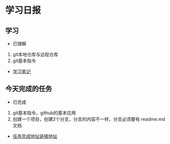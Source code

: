 # 学习日报

## 学习

* 已理解
1. git本地仓库与远程仓库
2. git基本指令
* [学习笔记](http://49.4.68.29:5566/1971265974/vscode/blob/master/%E4%B8%AA%E4%BA%BA%E6%80%BB%E7%BB%93.md)


## 今天完成的任务

* 已完成
1. git基本指令，github的基本应用 
2. 创建一个项目，创建2个分支，分支的内容不一样，分支必须要有 readme.md文档

* [任务完成地址链接地址](http://49.4.68.29:5566/1971265974/vscode/edit/angel/readme.md)
